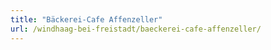 ```yaml
---
title: "Bäckerei-Cafe Affenzeller"
url: /windhaag-bei-freistadt/baeckerei-cafe-affenzeller/
---
```

